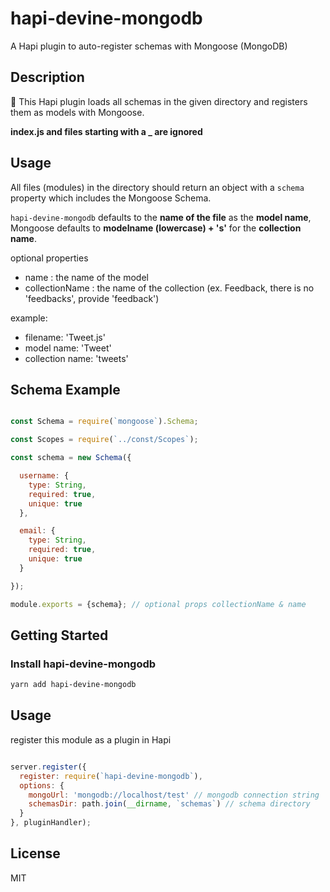 # hapi-devine-mongodb

A Hapi plugin to auto-register schemas with Mongoose (MongoDB)

## Description

🔧 This Hapi plugin loads all schemas in the given directory and registers them as models with Mongoose.

**index.js and files starting with a _ are ignored**

## Usage

All files (modules) in the directory should return an object with a `schema` property which includes the Mongoose Schema.

`hapi-devine-mongodb` defaults to the **name of the file** as the **model name**, Mongoose defaults to **modelname (lowercase) + 's'** for the **collection name**.

optional properties
- name <String>: the name of the model
- collectionName <String>: the name of the collection (ex. Feedback, there is no 'feedbacks', provide 'feedback')

example:
- filename: 'Tweet.js'
- model name: 'Tweet'
- collection name: 'tweets'

## Schema Example

```js

const Schema = require(`mongoose`).Schema;

const Scopes = require(`../const/Scopes`);

const schema = new Schema({

  username: {
    type: String,
    required: true,
    unique: true
  },

  email: {
    type: String,
    required: true,
    unique: true
  }

});

module.exports = {schema}; // optional props collectionName & name

```


## Getting Started

### Install hapi-devine-mongodb

```bash
yarn add hapi-devine-mongodb
```

## Usage

register this module as a plugin in Hapi

```js

server.register({
  register: require(`hapi-devine-mongodb`),
  options: {
    mongoUrl: 'mongodb://localhost/test' // mongodb connection string
    schemasDir: path.join(__dirname, `schemas`) // schema directory
  }
}, pluginHandler);

```

## License

MIT
